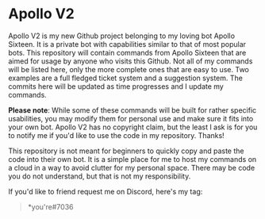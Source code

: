 # Apollo V2
Apollo V2 is my new Github project belonging to my loving bot Apollo Sixteen. It is a private bot with capabilities similar to that of most popular bots. This repository will contain commands from Apollo Sixteen that are aimed for usage by anyone who visits this Github. Not all of my commands will be listed here, only the more complete ones that are easy to use. Two examples are a full fledged ticket system and a suggestion system. The commits here will be updated as time progresses and I update my commands.

**Please note**: While some of these commands will be built for rather specific usabilities, you may modify them for personal use and make sure it fits into your own bot. Apollo V2 has no copyright claim, but the least I ask is for you to notify me if you'd like to use the code in my repository. Thanks!

This repository is not meant for beginners to quickly copy and paste the code into their own bot. It is a simple place for me to host my commands on a cloud in a way to avoid clutter for my personal space. There may be code you do not understand, but that is not my responsibility.

If you'd like to friend request me on Discord, here's my tag:
> *you're#7036
